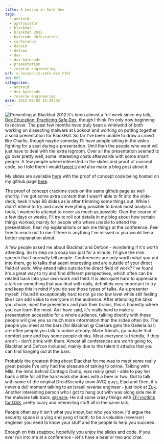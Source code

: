 ```yaml
---
title: A Lesson in Safe Dex
tags:
  - android
  - apkfuscator
  - blackhat
  - blackhat 2012
  - bytecode obfuscation
  - conference
  - dalvik
  - defcon
  - dex
  - dex bytecode
  - presentation
  - reverse engineering
url: a-lesson-in-safe-dex.html
id: 605
categories:
  - android
  - dex bytecode
  - reverse engineering
date: 2012-08-02 15:29:02
---
```


![Presenting at Blackhat 2012](http://www.strazzere.com/blog/wp-content/uploads/2012/08/presentation-cropped.png "Presenting at Blackhat 2012")
It's been almost a full week since my talk, [Dex Education: Practicing Safe Dex](https://www.blackhat.com/html/bh-us-12/bh-us-12-briefings.html#Strazzere), though I think I'm only now beginning to recover. The past few months have truly been a whirlwind of both working on dissecting malware at Lookout and working on putting together a solid presentation for BlackHat. So far I've been unable to draw a crowd like Charlie, though maybe someday I'll have people sitting in the aisles fighting for a seat during a presentation. Until then the people who went will just have to deal with the extra legroom. Over all the presentation seemed to go over pretty well, some interesting chats afterwards with some smart people. A few people where interested in the slides and proof of concept code, so I told them I would [tweet it](https://twitter.com/timstrazz/status/228617373840728064) and also make a blog post about it.

My slides are available [here](http://www.strazzere.com/papers/DexEducation-PracticingSafeDex.pdf) with the proof of concept code being hosted on my github page [here](https://github.com/strazzere/APKfuscator).

The proof of concept crackme code on the same github page as well shortly. I've got some extra content that I wasn't able to fit into the slide-deck, heck it was 96 slides as is after trimming some things out. While I didn't intend to try and cover everything possible to break most analysis tools, I wanted to attempt to cover as much as possible. Over the course of a few days or weeks, I'll try to roll out details in my blog about how certain things worked, mainly for people who where unable to attend the presentation, hear my explanations or ask me things at the conference. Feel free to reach out to me if there is anything I've missed or you would live a better explanation about.

A few people asked me about Blackhat and Defcon - wondering if it's worth attending. So to step on a soap box just for a minute, I'll give the mini speech that I normally tell people. Conferences are only worth what you put into them, go to talks that seem interesting and are outside of your direct field of work. Why attend talks outside the direct field of work? I've found it's a great way to try and find different perspectives, which often can be related back into your own work and field. It is also quiet hard to appreciate a talk on something that you deal with daily, definitely very important to try and keep this in mind if you do see those types of talks. As a presenter myself, I found it exceptionally hard to not go _too_ low level while still feeling like I can add value to everyone in the audience. After attending the talks you chose, _meet_ the presenters and pick their brains, this is honestly where you can learn the most. As I have said, it's really hard to make a presentation accessible for a whole audience, talking directly with these people will give you so much more information than the slides often do. The people you meet at the bars (for Blackhat @ Caesars goto the Galleria bar) are often people you talk to online already. Make friends, go outside that comfort zone and buy some people drinks. Most everyone is friendly, if they aren't - don't drink with them. Almost all conferences are worth going to, Blackhat and Defcon included, mainly due to the talent it attacks that you can find hanging out at the bars.

Probably the greatest thing about Blackhat for me was to meet some really great people I've only had the pleasure of talking to online. Talking with Mila, the mind behind Contagio Dump, was really great - able to pay her back a little for all the hard work she does with a beer or two. Got to talk with some of the original DroidSecurity (now AVG) guys, Elad and Oren, it's _never_ a dull moment talking to an Israeli reverse engineer - just look at [Zuk](http://www.twitter.com/ihackbanme). Another interesting person who I got to hang out with was along side me in the malware talk track, [@snare](http://www.twitter.com/snare). He did some crazy things with [EFI rootkits for OSX](http://ho.ax/posts/2012/07/black-hat-usa-2012/), pretty scary and interesting stuff all in the same talk.

People often say it isn't what you know, but who you know. I'd argue the security space is a ying and yang of both; to be a valuable (reverser) engineer you need to know your stuff and the people to help you succeed.

Enough on this soapbox, hopefully you enjoy the slides and code. If you ever run into me at a conference - let's have a beer or two and chat.